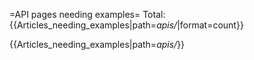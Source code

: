 =API pages needing examples=
Total: {{Articles_needing_examples|path=*apis/*|format=count}}

{{Articles_needing_examples|path=*apis/*}}